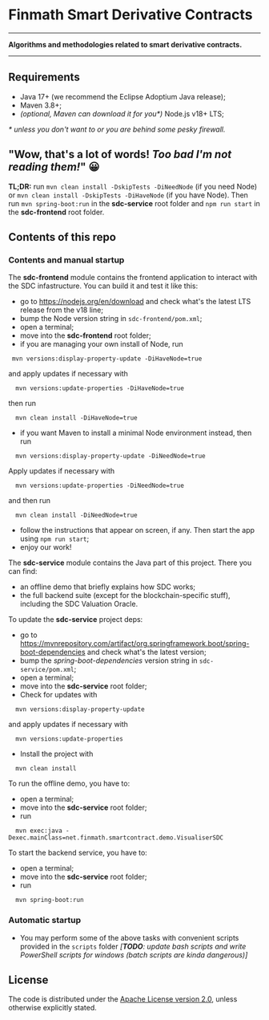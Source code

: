 # Finmath Smart Derivative Contracts

****************************************

**Algorithms and methodologies related to smart derivative contracts.**

****************************************

## Requirements
- Java 17+ (we recommend the Eclipse Adoptium Java release);
- Maven 3.8+;
- _(optional, Maven can download it for you*)_ Node.js v18+ LTS;

_* unless you don't want to or you are behind some pesky firewall._

## "Wow, that's a lot of words! _Too bad I'm not reading them!_" 😀

**TL;DR:** run `mvn clean install -DskipTests -DiNeedNode` (if you need Node) or `mvn clean install -DskipTests -DiHaveNode` (if you have Node). Then run `mvn spring-boot:run` in the **sdc-service** root folder and `npm run start` in the **sdc-frontend** root folder.

## Contents of this repo

### Contents and manual startup

The **sdc-frontend** module contains the frontend application to interact with the SDC infastructure. You can build it and test it like this:
- go to https://nodejs.org/en/download and check what's the latest LTS release from the v18 line;
- bump the Node version string in `sdc-frontend/pom.xml`;
- open a terminal;
- move into the **sdc-frontend** root folder;
- if you are managing your own install of Node, run 

~~~
 mvn versions:display-property-update -DiHaveNode=true
~~~

and apply updates if necessary with

~~~
  mvn versions:update-properties -DiHaveNode=true
~~~

then run

~~~
  mvn clean install -DiHaveNode=true
~~~

- if you want Maven to install a minimal Node environment instead, then run

~~~
  mvn versions:display-property-update -DiNeedNode=true
~~~

Apply updates if necessary with 

~~~
  mvn versions:update-properties -DiNeedNode=true
~~~

and then run 

~~~
  mvn clean install -DiNeedNode=true
~~~

- follow the instructions that appear on screen, if any. Then start the app using `npm run start`;
- enjoy our work!

The **sdc-service** module contains the Java part of this project. There you can find:
- an offline demo that briefly explains how SDC works;
- the full backend suite (except for the blockchain-specific stuff), including the SDC Valuation Oracle.

To update the **sdc-service** project deps:
- go to https://mvnrepository.com/artifact/org.springframework.boot/spring-boot-dependencies and check what's the latest version;
- bump the _spring-boot-dependencies_ version string in `sdc-service/pom.xml`;
- open a terminal;
- move into the **sdc-service** root folder;
- Check for updates with 
~~~
  mvn versions:display-property-update
~~~
and apply updates if necessary with 
~~~
  mvn versions:update-properties
~~~
- Install the project with 
~~~
  mvn clean install
~~~

To run the offline demo, you have to:
- open a terminal;
- move into the **sdc-service** root folder;
- run 
~~~
  mvn exec:java -Dexec.mainClass=net.finmath.smartcontract.demo.VisualiserSDC
~~~

To start the backend service, you have to:
- open a terminal;
- move into the **sdc-service** root folder;
- run 
~~~
  mvn spring-boot:run
~~~

### Automatic startup

- You may perform some of the above tasks with convenient scripts provided in the `scripts` folder _[**TODO**: update bash scripts and write PowerShell scripts for windows (batch scripts are kinda dangerous)]_ 

## License

The code is distributed under the [Apache License version 2.0][], unless otherwise explicitly stated.

[Apache License version 2.0]: http://www.apache.org/licenses/LICENSE-2.0.html



